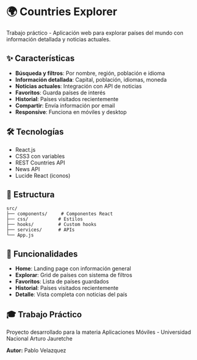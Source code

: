 # 🌍 Countries Explorer

Trabajo práctico - Aplicación web para explorar países del mundo con información detallada y noticias actuales.

## ✨ Características

- **Búsqueda y filtros**: Por nombre, región, población e idioma
- **Información detallada**: Capital, población, idiomas, moneda
- **Noticias actuales**: Integración con API de noticias
- **Favoritos**: Guarda países de interés
- **Historial**: Países visitados recientemente
- **Compartir**: Envía información por email
- **Responsive**: Funciona en móviles y desktop

## 🛠️ Tecnologías

- React.js
- CSS3 con variables
- REST Countries API
- News API
- Lucide React (iconos)

## 📁 Estructura

```
src/
├── components/     # Componentes React
├── css/           # Estilos
├── hooks/         # Custom hooks
├── services/      # APIs
└── App.js
```

## 📱 Funcionalidades

- **Home**: Landing page con información general
- **Explorar**: Grid de países con sistema de filtros
- **Favoritos**: Lista de países guardados
- **Historial**: Países visitados recientemente
- **Detalle**: Vista completa con noticias del país

## 🎓 Trabajo Práctico

Proyecto desarrollado para la materia Aplicaciones Móviles - Universidad Nacional Arturo Jauretche

**Autor:** Pablo Velazquez